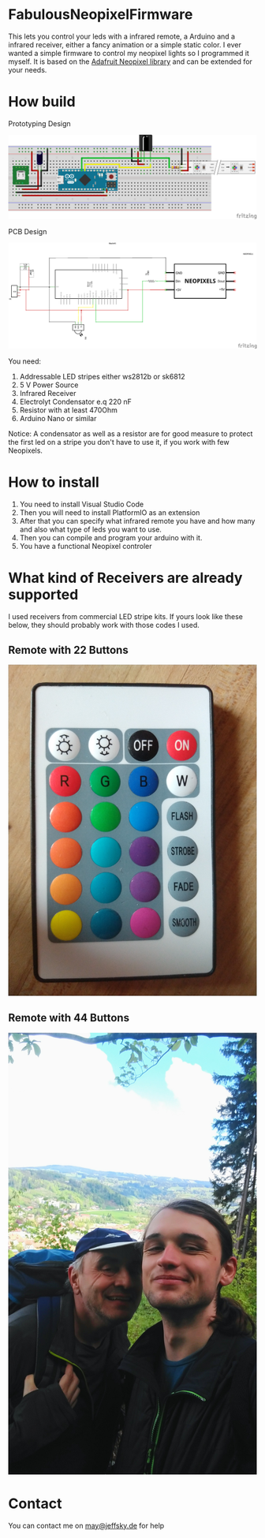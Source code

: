 # FabulousNeopixelFirmware
This lets you control your leds with a infrared remote, a Arduino and a infrared receiver, either a fancy animation or a simple static color. I ever wanted a simple firmware to control my neopixel lights so I programmed it myself. It is based on the [Adafruit Neopixel library](https://github.com/adafruit/Adafruit_NeoPixel) and can be extended for your needs.

# How build

Prototyping Design

![Prototyping Board Design](https://raw.githubusercontent.com/MacaroniDamage/FabulousNeopixelFirmware/main/FabolousNeopixelFirmware_Steckplatine.png)

PCB Design

![PCB Design](https://raw.githubusercontent.com/MacaroniDamage/FabulousNeopixelFirmware/main/FabolousNeopixelFirmware_Schaltplan.png)

You need:

1. Addressable LED stripes either ws2812b or sk6812 
2. 5 V Power Source
3. Infrared Receiver
4. Electrolyt Condensator e.q 220 nF
5. Resistor with at least 470Ohm
6. Arduino Nano or similar

Notice: A condensator as well as a resistor are for good measure to protect the first led on a stripe you don't have to use it, if you work with few Neopixels.



# How to install

1. You need to install Visual Studio Code
2. Then you will need to install PlatformIO as an extension
3. After that you can specify what infrared remote you have and how many and also what type of leds you want to use.
4. Then you can compile and program your arduino with it.
5. You have a functional Neopixel controler

# What kind of Receivers are already supported

I used receivers from commercial LED stripe kits. If yours look like these below, they should probably work with those codes I used.

## Remote with 22 Buttons

![22 Button Remote](https://raw.githubusercontent.com/MacaroniDamage/FabulousNeopixelFirmware/main/22Buttons.jpg)

## Remote with 44 Buttons

![44 Buttons](https://raw.githubusercontent.com/MacaroniDamage/FabulousNeopixelFirmware/main/44Buttons.jpg)

# Contact

You can contact me on may@jeffsky.de for help
